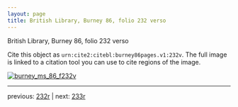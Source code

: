 ```yaml
---
layout: page
title: British Library, Burney 86, folio 232 verso
---
```


British Library, Burney 86, folio 232 verso

Cite this object as `urn:cite2:citebl:burney86pages.v1:232v`.  The full image is linked to a citation tool you can use to cite regions of the image.

[![burney_ms_86_f232v](http://www.homermultitext.org/iipsrv?IIIF=/project/homer/pyramidal/deepzoom/citebl/burney86imgs/v1/burney_ms_86_f232v.tif/full/800,/0/default.jpg)](http://www.homermultitext.org/ict2/?urn=urn:cite2:citebl:burney86imgs.v1:burney_ms_86_f232v) 

---

previous:  [232r](../232r/) | next: [233r](../233r/)
